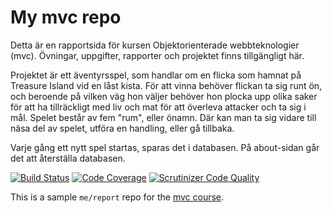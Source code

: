 My mvc repo
==================

Detta är en rapportsida för kursen Objektorienterade webbteknologier (mvc). Övningar, uppgifter, rapporter och projektet finns tillgängligt här.

Projektet är ett äventyrsspel, som handlar om en flicka som hamnat på Treasure Island vid en låst kista. För att vinna behöver flickan ta sig runt ön, och beroende på vilken väg hon väljer behöver hon plocka upp olika saker för att ha tillräckligt med liv och mat för att överleva attacker och ta sig i mål. Spelet består av fem "rum", eller önamn. Där kan man ta sig vidare till näsa del av spelet, utföra en handling, eller gå tillbaka.

Varje gång ett nytt spel startas, sparas det i databasen. På about-sidan går det att återställa databasen.

[![Build Status](https://scrutinizer-ci.com/g/Aeen/anns21-mvc/badges/build.png?b=main)](https://scrutinizer-ci.com/g/Aeen/anns21-mvc/build-status/main) [![Code Coverage](https://scrutinizer-ci.com/g/Aeen/anns21-mvc/badges/coverage.png?b=main)](https://scrutinizer-ci.com/g/Aeen/anns21-mvc/?branch=main) [![Scrutinizer Code Quality](https://scrutinizer-ci.com/g/Aeen/anns21-mvc/badges/quality-score.png?b=main)](https://scrutinizer-ci.com/g/Aeen/anns21-mvc/?branch=main) 

This is a sample `me/report` repo for the [mvc course](https://www.student.bth.se/~anns21/dbwebb-kurser/mvc/me/report/public).

